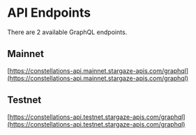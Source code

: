 # API Endpoints

There are 2 available GraphQL endpoints.

## Mainnet

[https://constellations-api.mainnet.stargaze-apis.com/graphql](https://constellations-api.mainnet.stargaze-apis.com/graphql)

## Testnet

[https://constellations-api.testnet.stargaze-apis.com/graphql](https://constellations-api.testnet.stargaze-apis.com/graphql)

